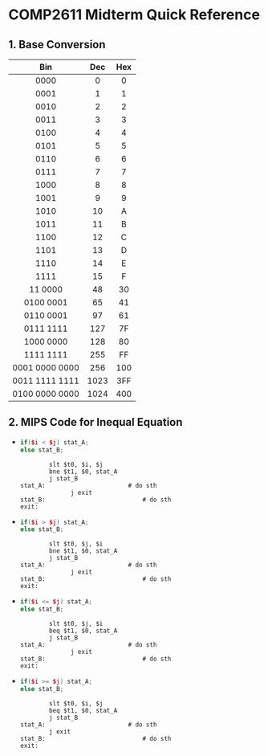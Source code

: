 # COMP2611 Midterm Quick Reference

## 1. Base Conversion

|       Bin        | Dec  | Hex  |
| :--------------: | :--: | :--: |
|       0000       |  0   |  0   |
|       0001       |  1   |  1   |
|       0010       |  2   |  2   |
|       0011       |  3   |  3   |
|       0100       |  4   |  4   |
|       0101       |  5   |  5   |
|       0110       |  6   |  6   |
|       0111       |  7   |  7   |
|       1000       |  8   |  8   |
|       1001       |  9   |  9   |
|       1010       |  10  |  A   |
|       1011       |  11  |  B   |
|       1100       |  12  |  C   |
|       1101       |  13  |  D   |
|       1110       |  14  |  E   |
|       1111       |  15  |  F   |
|     11  0000     |  48  |  30  |
|    0100  0001    |  65  |  41  |
|    0110  0001    |  97  |  61  |
|    0111  1111    | 127  |  7F  |
|    1000  0000    | 128  |  80  |
|    1111  1111    | 255  |  FF  |
| 0001  0000  0000 | 256  | 100  |
| 0011  1111  1111 | 1023 | 3FF  |
| 0100  0000  0000 | 1024 | 400  |

## 2. MIPS Code for Inequal Equation

- ```c++
  if($i < $j) stat_A;
  else stat_B;
  ```

  ```assembly
          slt $t0, $i, $j
          bne $t1, $0, stat_A
          j stat_B
  stat_A: 						# do sth
  				j exit
  stat_B:							# do sth
  exit:
  
  ```
  
  
  
- ```c++
  if($i > $j) stat_A;
  else stat_B;
  ```

  ```assembly
          slt $t0, $j, $i
          bne $t1, $0, stat_A
          j stat_B
  stat_A: 						# do sth
  				j exit
  stat_B:							# do sth
  exit:
  
  ```
  
  
  
- ```c++
  if($i <= $j) stat_A;
  else stat_B;
  ```

  ```assembly
          slt $t0, $j, $i
          beq $t1, $0, stat_A
          j stat_B
  stat_A: 						# do sth
  				j exit
  stat_B:							# do sth
  exit:
  
  ```
  
  
  
- ```c++
  if($i >= $j) stat_A;
  else stat_B;
  ```

  ```assembly
          slt $t0, $i, $j
          beq $t1, $0, stat_A
          j stat_B
  stat_A: 						# do sth
          j exit
  stat_B:							# do sth
  exit:
  ```



